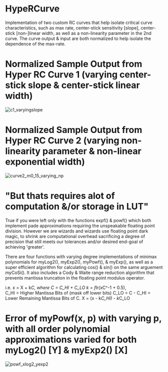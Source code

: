 # HypeRCurve
Implementation of two custom RC curves that help isolate critical curve characteristics, such as max rate, center-stick sensitivity [slope], center-stick [non-]linear width, as well as a non-linearity parameter in the 2nd curve. The curve output & input are both normalized to help isolate the dependence of the max-rate.


# Normalized Sample Output from Hyper RC Curve 1 (varying center-stick slope & center-stick linear width)
![c1_varyingslope](https://cloud.githubusercontent.com/assets/3208983/24439317/15a7c9aa-1413-11e7-9d3c-5a82aec55c87.gif)

# Normalized Sample Output from Hyper RC Curve 2 (varying non-linearity parameter & non-linear exponential width)
![curve2_m0_15_varying_np](https://cloud.githubusercontent.com/assets/3208983/24439236/a66db270-1412-11e7-97e4-afd4f4ab76b0.gif)

# "But thats requires alot of computation &/or storage in LUT"
True if you were left only with the functions expf() & powf() which both implement pade approximations requiring the unspeakable floating point division. However we are wizards and wizards use floating point dark magic, to shrink are computational overhead sacrificing a degree of precision that still meets our tolerances and/or desired end-goal of achieving 'greater'. 

There are four functions with varying degree implementations of minimax polynomials for myLog2(), myExp2(), myPowf(), & myExp(), as well as a super efficient algorithm for calculating cos() & sin() on the same arguement myCoSi(). It also includes a Cody & Waite range reduction algorithm that prevents mantissa truncation in the floating point modulus operator. 

i.e. x = X + k*C, where C = C_HI + C_LO
  k = flr(x*C^-1 + 0.5),  
  C_HI = Higher Mantissa Bits of (mask off lower bits)
  C_LO = C - C_HI = Lower Remaining Mantissa Bits of C.
  X = (x - k*C_HI) - k*C_LO
  
# Error of myPowf(x, p) with varying p, with all order polynomial approximations varied for both myLog2() [Y] & myExp2() [X] 
![powf_xlog2_yexp2](https://cloud.githubusercontent.com/assets/3208983/24440423/a8b7f61a-1419-11e7-9c11-973592d1ea6f.png)

